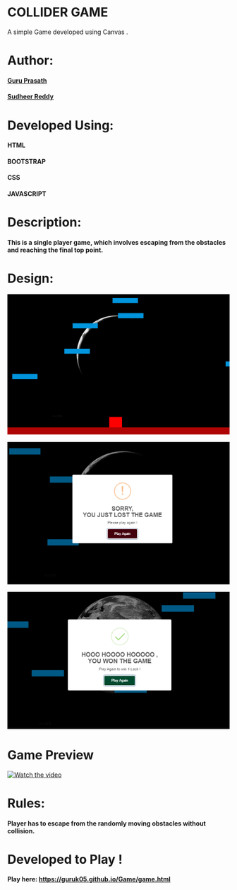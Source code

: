 
# COLLIDER GAME
  A simple Game developed using Canvas .

# Author: 
  #### <a href="https://github.com/guruk05">Guru Prasath</a>
  #### <a href="https://github.com/SudheerReddySingam">Sudheer Reddy</a>

# Developed Using:
  #### HTML
  #### BOOTSTRAP
  #### CSS 
  #### JAVASCRIPT

# Description:
  #### This is a single player game, which involves escaping from the obstacles and reaching the final top point.

# Design:
  
  ![designr1.PNG](designr1.PNG)
  
  ![designr2.PNG](designr2.PNG)
  
  ![designr3.PNG](designr3.PNG)
  
# Game Preview 
  

 
  [![Watch the video](https://i.imgur.com/vKb2F1B.png)](https://youtu.be/BFhzkVC4PZ0)
  
  
# Rules: 

  #### Player has to escape from the randomly moving obstacles without collision.
  
  
# Developed to Play !
  
  #### Play here: https://guruk05.github.io/Game/game.html
             






